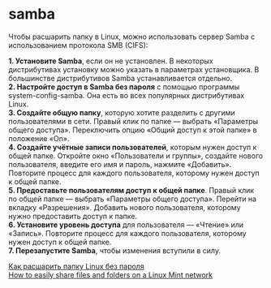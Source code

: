 # samba

Чтобы расшарить папку в Linux, можно использовать сервер Samba с использованием протокола SMB (CIFS):

**1. Установите Samba**, если он не установлен. В некоторых дистрибутивах установку можно указать в параметрах установщика. В большинстве дистрибутивов Samba устанавливается отдельно.  
**2. Настройте доступ в Samba без пароля** с помощью программы system-config-samba. Она есть во всех популярных дистрибутивах Linux.  
**3. Создайте общую папку**, которую хотите разделить с другими пользователями в сети. Правый клик по папке — выбрать «Параметры общего доступа». Переключить опцию «Общий доступ к этой папке» в положение «On».  
**4. Создайте учётные записи пользователей**, которым нужен доступ к общей папке. Откройте окно «Пользователи и группы», создайте нового пользователя, введите его имя и пароль, нажмите «Добавить». Повторите процесс для каждого пользователя, которому нужен доступ к общей папке.  
**5. Предоставьте пользователям доступ к общей папке**. Правый клик по общей папке — выбрать «Параметры общего доступа». Перейти на вкладку «Разрешения». Добавить нового пользователя, которому нужно предоставить доступ к папке.  
**6. Установите уровень доступа** для пользователя — «Чтение» или «Запись». Повторите процесс для каждого пользователя, которому нужен доступ к общей папке.  
**7. Перезапустите Samba**, чтобы изменения вступили в силу.   


[Как расшарить папку Linux без пароля](https://ru.d-ws.biz/articles/linux-share-files-samba.shtml)  
[How to easily share files and folders on a Linux Mint network](https://www.fosslinux.com/103443/how-to-easily-share-files-and-folders-on-a-linux-mint-network.htm)
